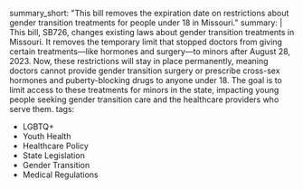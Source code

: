 summary_short: "This bill removes the expiration date on restrictions about gender transition treatments for people under 18 in Missouri."
summary: |
  This bill, SB726, changes existing laws about gender transition treatments in Missouri. It removes the temporary limit that stopped doctors from giving certain treatments—like hormones and surgery—to minors after August 28, 2023. Now, these restrictions will stay in place permanently, meaning doctors cannot provide gender transition surgery or prescribe cross-sex hormones and puberty-blocking drugs to anyone under 18. The goal is to limit access to these treatments for minors in the state, impacting young people seeking gender transition care and the healthcare providers who serve them.
tags:
  - LGBTQ+
  - Youth Health
  - Healthcare Policy
  - State Legislation
  - Gender Transition
  - Medical Regulations
